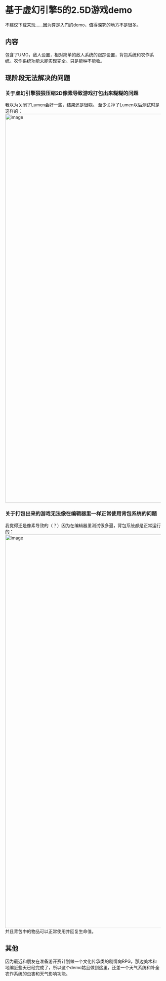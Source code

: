 # 基于虚幻引擎5的2.5D游戏demo
不建议下载来玩……因为算是入门的demo，值得深究的地方不是很多。
## 内容
包含了UMG，敌人设置，相对简单的敌人系统的跟踪设置，背包系统和农作系统。农作系统功能未能实现完全。只是能种不能收。
## 现阶段无法解决的问题
### 关于虚幻引擎狠狠压缩2D像素导致游戏打包出来糊糊的问题
我以为关闭了Lumen会好一些，结果还是很糊。
至少关掉了Lumen以后测试时是这样的：
<img width="2270" height="1258" alt="image" src="https://github.com/user-attachments/assets/6ac01e70-5351-4bf4-b289-aae98fffa2cb" />
### 关于打包出来的游戏无法像在编辑器里一样正常使用背包系统的问题
我觉得还是像素导致的（？）因为在编辑器里测试很多遍，背包系统都是正常运行的：
<img width="2283" height="1274" alt="image" src="https://github.com/user-attachments/assets/0d1985a3-4d77-4057-8cad-c2a699004c5a" />
并且背包中的物品可以正常使用并回复生命值。
## 其他
因为最近和朋友在准备游开赛计划做一个文化传承类的剧情向RPG，那边美术和地编近些天已经完成了，所以这个demo姑且做到这里，还差一个天气系统和补全农作系统的虫害和天气影响功能。
